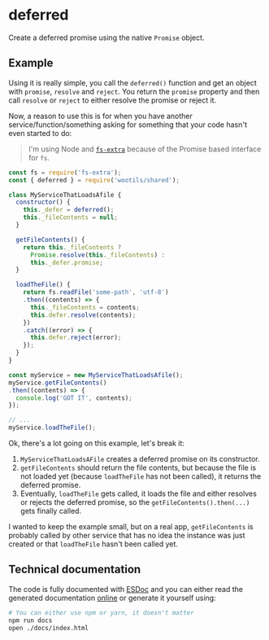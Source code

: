 # deferred

Create a deferred promise using the native `Promise` object.

## Example

Using it is really simple, you call the `deferred()` function and get an object with `promise`, `resolve` and `reject`. You return the `promise` property and then call `resolve` or `reject` to either resolve the promise or reject it.

Now, a reason to use this is for when you have another service/function/something asking for something that your code hasn't even started to do:

> I'm using Node and [`fs-extra`](https://yarnpkg.com/en/package/fs-extra) because of the Promise based interface for `fs`.

```js
const fs = require('fs-extra');
const { deferred } = require('wootils/shared');

class MyServiceThatLoadsAfile {
  constructor() {
    this._defer = deferred();
    this._fileContents = null;
  }

  getFileContents() {
    return this._fileContents ?
      Promise.resolve(this._fileContents) :
      this._defer.promise;
  }

  loadTheFile() {
    return fs.readFile('some-path', 'utf-8')
    .then((contents) => {
      this._fileContents = contents;
      this.defer.resolve(contents);
    })
    .catch((error) => {
      this.defer.reject(error);
    });
  }
}

const myService = new MyServiceThatLoadsAfile();
myService.getFileContents()
.then((contents) => {
  console.log('GOT IT', contents);
});

// ...
myService.loadTheFile();
```

Ok, there's a lot going on this example, let's break it:

1. `MyServiceThatLoadsAFile` creates a deferred promise on its constructor.
2. `getFileContents` should return the file contents, but because the file is not loaded yet (because `loadTheFile` has not been called), it returns the deferred promise.
3. Eventually, `loadTheFile` gets called, it loads the file and either resolves or rejects the deferred promise, so the `getFileContents().then(...)` gets finally called.

I wanted to keep the example small, but on a real app, `getFileContents` is probably called by other service that has no idea the instance was just created or that `loadTheFile` hasn't been called yet.

## Technical documentation

The code is fully documented with [ESDoc](https://esdoc.org) and you can either read the generated documentation [online](https://doc.esdoc.org/github.com/homer0/wootils/function/index.html#static-function-deferred) or generate it yourself using:

```bash
# You can either use npm or yarn, it doesn't matter
npm run docs
open ./docs/index.html
```